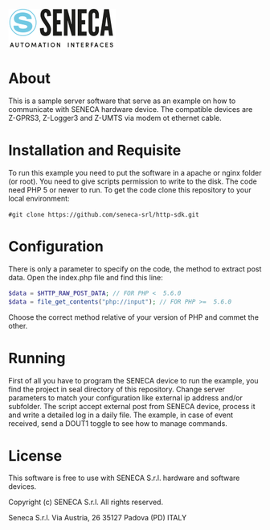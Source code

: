 ![Seneca Logo](seneca_web.png "SENECA S.r.l.")

About
====
This is a sample server software that serve as an example on how to communicate with SENECA hardware device. The compatible devices are Z-GPRS3, Z-Logger3 and Z-UMTS via modem ot ethernet cable.

Installation and Requisite
====
To run this example you need to put the software in a apache or nginx folder (or root). You need to give scripts permission to write to the disk. The code need PHP 5 or newer to run. To get the code clone this repository to your local environment:

`#git clone https://github.com/seneca-srl/http-sdk.git`

Configuration
====
There is only a parameter to specify on the code, the method to extract post data. Open the index.php file and find this line:

```php
$data = $HTTP_RAW_POST_DATA; // FOR PHP <  5.6.0
$data = file_get_contents("php://input"); // FOR PHP >=  5.6.0

```

Choose the correct method relative of your version of PHP and commet the other. 

Running
====
First of all you have to program the SENECA device to run the example, you find the project in seal directory of this repository. Change server parameters to match your configuration like external ip address and/or subfolder. The script accept external post from SENECA device, process it and write a detailed log in a daily file.  The example, in case of event received, send a DOUT1 toggle to see how to manage commands.

License
====
This software is free to use with SENECA S.r.l. hardware and software devices.

Copyright (c) SENECA S.r.l.
All rights reserved.

Seneca S.r.l.
Via Austria, 26
35127 Padova (PD)
ITALY
